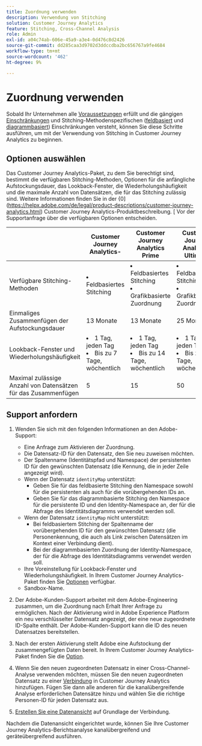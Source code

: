 ```yaml
---
title: Zuordnung verwenden
description: Verwendung von Stitching
solution: Customer Journey Analytics
feature: Stitching, Cross-Channel Analysis
role: Admin
exl-id: a04c74ab-606e-45a9-a3e4-0d476c8d2426
source-git-commit: dd285caa3d9702d3ddccdba2bc656767a9fe4684
workflow-type: tm+mt
source-wordcount: '462'
ht-degree: 9%

---
```


# Zuordnung verwenden

Sobald Ihr Unternehmen alle [Voraussetzungen](overview.md#prerequisites) erfüllt und die gängigen [Einschränkungen](overview.md#limitations) und Stitching-Methodenspezifischen ([feldbasiert](fbs.md#limitations) und [diagrammbasiert](gbs.md#limitations)) Einschränkungen versteht, können Sie diese Schritte ausführen, um mit der Verwendung von Stitching in Customer Journey Analytics zu beginnen.

## Optionen auswählen

Das Customer Journey Analytics-Paket, zu dem Sie berechtigt sind, bestimmt die verfügbaren Stitching-Methoden, Optionen für die anfängliche Aufstockungsdauer, das Lookback-Fenster, die Wiederholungshäufigkeit und die maximale Anzahl von Datensätzen, die für das Stitching zulässig sind. Weitere Informationen finden Sie in der {0](https://helpx.adobe.com/de/legal/product-descriptions/customer-journey-analytics.html) Customer Journey Analytics-Produktbeschreibung. [ Vor der Supportanfrage über die verfügbaren Optionen entscheiden.

| | Customer Journey Analytics-<br/> | Customer Journey Analytics<br/>Prime | Customer Journey Analytics<br/>Ultimate |
|---|---|---|---|
| Verfügbare Stitching-Methoden | <li>Feldbasiertes Stitching</li> | <li>Feldbasiertes Stitching</li><li>Grafikbasierte Zuordnung</li> | <li>Feldbasiertes Stitching</li><li>Grafikbasierte Zuordnung</li> |
| Einmaliges Zusammenfügen der Aufstockungsdauer | 13 Monate | 13 Monate | 25 Monate |
| Lookback-Fenster und Wiederholungshäufigkeit | <li>1 Tag, jeden Tag</li><li>Bis zu 7 Tage, wöchentlich</li> | <li>1 Tag, jeden Tag</li><li>Bis zu 14 Tage, wöchentlich</li> | <li>1 Tag, jeden Tag</li><li>Bis zu 30 Tage, wöchentlich</li> |
| Maximal zulässige Anzahl von Datensätzen für das Zusammenfügen | 5 | 15 | 50 |

## Support anfordern

1. Wenden Sie sich mit den folgenden Informationen an den Adobe-Support:

   - Eine Anfrage zum Aktivieren der Zuordnung.
   - Die Datensatz-ID für den Datensatz, den Sie neu zuweisen möchten.
   - Der Spaltenname (Identitätspfad und Namespace) der persistenten ID für den gewünschten Datensatz (die Kennung, die in jeder Zeile angezeigt wird).
   - Wenn der Datensatz `identityMap` unterstützt:
      - Geben Sie für das feldbasierte Stitching den Namespace sowohl für die persistenten als auch für die vorübergehenden IDs an.
      - Geben Sie für das diagrammbasierte Stitching den Namespace für die persistente ID und den Identity-Namespace an, der für die Abfrage des Identitätsdiagramms verwendet werden soll.
   - Wenn der Datensatz `identityMap` nicht unterstützt:
      - Bei feldbasiertem Stitching der Spaltenname der vorübergehenden ID für den gewünschten Datensatz (die Personenkennung, die auch als Link zwischen Datensätzen im Kontext einer Verbindung dient).
      - Bei der diagrammbasierten Zuordnung der Identity-Namespace, der für die Abfrage des Identitätsdiagramms verwendet werden soll.
   - Ihre Voreinstellung für Lookback-Fenster und Wiederholungshäufigkeit. In Ihrem Customer Journey Analytics-Paket finden Sie [Optionen](#options) verfügbar.
   - Sandbox-Name.


2. Der Adobe-Kunden-Support arbeitet mit dem Adobe-Engineering zusammen, um die Zuordnung nach Erhalt Ihrer Anfrage zu ermöglichen. Nach der Aktivierung wird in Adobe Experience Platform ein neu verschlüsselter Datensatz angezeigt, der eine neue zugeordnete ID-Spalte enthält. Der Adobe-Kunden-Support kann die ID des neuen Datensatzes bereitstellen.

3. Nach der ersten Aktivierung stellt Adobe eine Aufstockung der zusammengefügten Daten bereit. In Ihrem Customer Journey Analytics-Paket finden Sie die [Option](#options).

4. Wenn Sie den neuen zugeordneten Datensatz in einer Cross-Channel-Analyse verwenden möchten, müssen Sie den neuen zugeordneten Datensatz zu einer [Verbindung](../connections/overview.md) in Customer Journey Analytics hinzufügen. Fügen Sie dann alle anderen für die kanalübergreifende Analyse erforderlichen Datensätze hinzu und wählen Sie die richtige Personen-ID für jeden Datensatz aus.

5. [Erstellen Sie eine Datenansicht](/help/data-views/create-dataview.md) auf Grundlage der Verbindung.

<!-- To do: Paragraph on backfill once product and marketing determine the best way forward. -->

Nachdem die Datenansicht eingerichtet wurde, können Sie Ihre Customer Journey Analytics-Berichtsanalyse kanalübergreifend und geräteübergreifend ausführen.

<!-- Uncomment once stitching UI is available (for limited testing)..

### Do It Yourself

|Positive|[!BADGE New Feature]{type=Positive before-title="false"}|

{{release-limited-testing-section}}

Alternatively, you can set up and use stitching through the Customer Journey Analytics user interface:

1. Go to the [Create and manage stitched datasets](stitching-ui.md) and follow steps to rekey your dataset.

2. [Create a connection](/help/connections/create-connection.md) in Customer Journey Analytics using the newly generated dataset and any other datasets that you want to include. Choose the correct person ID for each dataset.

3. [Create a connection](/help/connections/create-connection.md) in Customer Journey Analytics using the newly generated dataset and any other datasets that you want to include. Choose the correct person ID for each dataset.
   
4. [Create a data view](/help/data-views/create-dataview.md) based on the connection.

Once the data view is set up, the cross-channel analysis in Customer Journey Analytics is just like any other analysis in Customer Journey Analytics, except now the data operates across channels and devices.

-->

